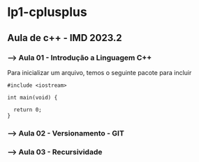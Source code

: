 # lp1-cplusplus
## Aula de c++ - IMD 2023.2

### --> Aula 01 - Introdução a Linguagem C++

Para inicializar um arquivo, temos o seguinte pacote para incluir

```
#include <iostream>

int main(void) {
  
  return 0;
}
```

### --> Aula 02 - Versionamento - GIT


### --> Aula 03 - Recursividade 








